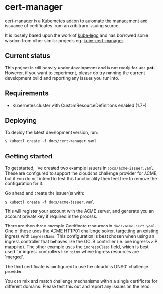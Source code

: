 # cert-manager

cert-manager is a Kubernetes addon to automate the management and issuance of
certificates from an aribitrary issuing source.

It is loosely based upon the work of [kube-lego](https://github.com/jetstack/kube-lego)
and has borrowed some wisdom from other similar projects eg.
[kube-cert-manager](https://github.com/PalmStoneGames/kube-cert-manager).

## Current status

This project is still heavily under development and is not ready for use
**yet**. However, if you want to experiment, please do try running the current
development build and reporting any issues you run into.

## Requirements

* Kubernetes cluster with CustomResourceDefinitions enabled (1.7+)

## Deploying

To deploy the latest development version, run:

```
$ kubectl create -f docs/cert-manager.yaml
```

## Getting started

To get started, I've created two example issuers in `docs/acme-issuer.yaml`.
These are configured to support the clouddns challenge provider for ACME, but
if you do not intend to test this functionality then feel free to remove the
configuration for it.

Go ahead and create the issuer(s) with:

```
$ kubectl create -f docs/acme-issuer.yaml
```

This will register your account with the ACME server, and generate you an
account private key if required in the process.

There are then three example Certificate resources in `docs/acme-cert.yaml`.
One of these uses the ACME HTTP01 challenge solver, targetting an existing
ingress with `ingressName`. This configuration is best chosen when using an
ingress controller that behaves like the GCLB controller (ie. one ingress<>IP
mapping). The other example uses the `ingressClass` field, which is best used
for ingress controllers like `nginx` where Ingress resources are 'merged'.

The third certificate is configured to use the clouddns DNS01 challenge
provider.

You can mix and match challenge mechanisms within a single certificate for
different domains. Please test this out and report any issues on the repo.
